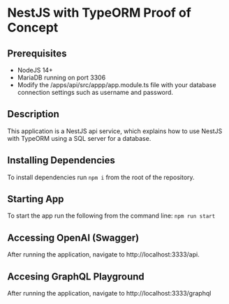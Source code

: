# NestJS with TypeORM Proof of Concept

## Prerequisites

- NodeJS 14+
- MariaDB running on port 3306
- Modify the /apps/api/src/appp/app.module.ts file with your database connection settings such as username and password.

## Description

This application is a NestJS api service, which explains how to use NestJS with TypeORM using a SQL server for a database.

## Installing Dependencies

To install dependencies run `npm i` from the root of the repository.

## Starting App

To start the app run the following from the command line:
`npm run start`

## Accessing OpenAI (Swagger)

After running the application, navigate to http://localhost:3333/api.

## Accesing GraphQL Playground

After running the application, navigate to http://localhost:3333/graphql
